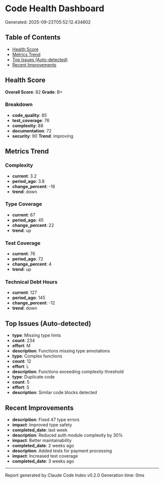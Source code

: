 # Code Health Dashboard
Generated: 2025-09-23T05:52:12.434802

## Table of Contents
- [Health Score](#health-score)
- [Metrics Trend](#metrics-trend)
- [Top Issues (Auto-detected)](#top-issues)
- [Recent Improvements](#recent-improvements)

## Health Score
**Overall Score**: 82
**Grade**: B+
### Breakdown
- **code_quality**: 85
- **test_coverage**: 76
- **complexity**: 88
- **documentation**: 72
- **security**: 90
**Trend**: improving

## Metrics Trend
### Complexity
- **current**: 3.2
- **period_ago**: 3.8
- **change_percent**: -16
- **trend**: down
### Type Coverage
- **current**: 67
- **period_ago**: 45
- **change_percent**: 22
- **trend**: up
### Test Coverage
- **current**: 76
- **period_ago**: 72
- **change_percent**: 4
- **trend**: up
### Technical Debt Hours
- **current**: 127
- **period_ago**: 145
- **change_percent**: -12
- **trend**: down

## Top Issues (Auto-detected)
- **type**: Missing type hints
- **count**: 234
- **effort**: M
- **description**: Functions missing type annotations
- **type**: Complex functions
- **count**: 12
- **effort**: L
- **description**: Functions exceeding complexity threshold
- **type**: Duplicate code
- **count**: 5
- **effort**: S
- **description**: Similar code blocks detected

## Recent Improvements
- **description**: Fixed 47 type errors
- **impact**: Improved type safety
- **completed_date**: last week
- **description**: Reduced auth module complexity by 30%
- **impact**: Better maintainability
- **completed_date**: 2 weeks ago
- **description**: Added tests for payment processing
- **impact**: Increased test coverage
- **completed_date**: 3 weeks ago

---
Report generated by Claude Code Index v0.2.0
Generation time: 0ms